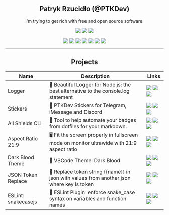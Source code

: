 <center>

## **Patryk Rzucidło (@PTKDev)**

I'm trying to get rich with free and open source software.

![](https://img.shields.io/badge/OS-ArchLinux-informational?style=flat&logo=linux&logoColor=white&color=AC4142)
![](https://img.shields.io/badge/Code-JavaScript-informational?style=flat&logo=javascript&logoColor=white&color=AC4142)
![](https://img.shields.io/badge/Editor-VSCode-informational?style=flat&logo=visual-studio-code&logoColor=white&color=AC4142)

[![](https://img.shields.io/badge/-Facebook-informational?style=for-the-badge&logo=facebook&logoColor=white&color=3b5998)](https://facebook.com/ptkdev)
[![](https://img.shields.io/badge/-Twitter-informational?style=for-the-badge&logo=twitter&logoColor=white&color=00aced)](https://twitter.com/ptkdev)
[![](https://img.shields.io/badge/-Instagram-informational?style=for-the-badge&logo=instagram&logoColor=white&color=C13584)](https://instagram.com/ptkdev)
[![](https://img.shields.io/badge/-Linkedin-informational?style=for-the-badge&logo=linkedin&logoColor=white&color=2867B2)](https://linkedin.com/in/ptkdev)
[![](https://img.shields.io/badge/-Telegram-informational?style=for-the-badge&logo=telegram&logoColor=white&color=0088cc)](https://t.me/ptkdev)
[![](https://img.shields.io/badge/-Discord-informational?style=for-the-badge&logo=discord&logoColor=white&color=7289da)](http://discord.ptkdev.io)
[![](https://img.shields.io/badge/-Dev-informational?style=for-the-badge&logo=devto&logoColor=white&color=000000)](https://dev.to/ptkdev)

<hr>

## **Projects**

| Name | Description | Links |
| --- | --- | --- | 
| Logger | 🦒 Beautiful Logger for Node.js: the best alternative to the console.log statement | [![](https://img.shields.io/badge/--%20?style=flat&logo=github&logoColor=black&color=white)]() [![](https://img.shields.io/badge/--%20?style=flat&logo=npm&logoColor=white&color=white)]() [![](https://img.shields.io/badge/-🌎-%20?style=flat&logoColor=black&color=white)]() | 
| Stickers | 📱 PTKDev Stickers for Telegram, iMessage and Discord  | [![](https://img.shields.io/badge/--%20?style=flat&logo=github&logoColor=black&color=white)]() [![](https://img.shields.io/badge/--%20?style=flat&logo=npm&logoColor=white&color=white)]() [![](https://img.shields.io/badge/-🌎-%20?style=flat&logoColor=black&color=white)]() | 
| All Shields CLI | 🦌 Tool to help automate your badges from dotfiles for your markdown.  | [![](https://img.shields.io/badge/--%20?style=flat&logo=github&logoColor=black&color=white)]() [![](https://img.shields.io/badge/--%20?style=flat&logo=npm&logoColor=white&color=white)]() [![](https://img.shields.io/badge/-🌎-%20?style=flat&logoColor=black&color=white)]() | 
| Aspect Ratio 21:9 | 🖥️ Fit the screen properly in fullscreen mode on monitor ultrawide with 21:9 aspect ratio | [![](https://img.shields.io/badge/--%20?style=flat&logo=github&logoColor=black&color=white)]() [![](https://img.shields.io/badge/--%20?style=flat&logo=npm&logoColor=white&color=white)]() [![](https://img.shields.io/badge/-🌎-%20?style=flat&logoColor=black&color=white)]() | 
| Dark Blood Theme | 🎨 VSCode Theme: Dark Blood | [![](https://img.shields.io/badge/--%20?style=flat&logo=github&logoColor=black&color=white)]() [![](https://img.shields.io/badge/--%20?style=flat&logo=npm&logoColor=white&color=white)]() [![](https://img.shields.io/badge/-🌎-%20?style=flat&logoColor=black&color=white)]() | 
| JSON Token Replace | 🐾 Replace token string {{name}} in json with values from another json where key is token | [![](https://img.shields.io/badge/--%20?style=flat&logo=github&logoColor=black&color=white)]() [![](https://img.shields.io/badge/--%20?style=flat&logo=npm&logoColor=white&color=white)]() [![](https://img.shields.io/badge/-🌎-%20?style=flat&logoColor=black&color=white)]() | 
| ESLint: snakecasejs | 🐍 ESLint Plugin: enforce snake_case syntax on variables and function names | [![](https://img.shields.io/badge/--%20?style=flat&logo=github&logoColor=black&color=white)]() [![](https://img.shields.io/badge/--%20?style=flat&logo=npm&logoColor=white&color=white)]() [![](https://img.shields.io/badge/-🌎-%20?style=flat&logoColor=black&color=white)]() | 

</center>